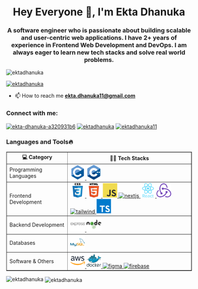 <h1 align="center">Hey Everyone 👋, I'm Ekta Dhanuka</h1>
<h3 align="center">A software engineer who is passionate about building scalable and user-centric web applications. I have 2+ years of experience in Frontend Web Development and DevOps. I am always eager to learn new tech stacks and solve real world problems.</h3>

<p align="left"> <img src="https://komarev.com/ghpvc/?username=ektadhanuka&label=Profile%20views&color=0e75b6&style=flat" alt="ektadhanuka" /> </p>

<p align="left"> <a href="https://github.com/ryo-ma/github-profile-trophy"><img src="https://github-profile-trophy.vercel.app/?username=ektadhanuka" alt="ektadhanuka" /></a> </p>

- 📫 How to reach me **ekta.dhanuka11@gmail.com**

<h3 align="left">Connect with me:</h3>
<p align="left">
<a href="https://linkedin.com/in/ekta-dhanuka-a320931b6" target="blank"><img align="center" src="https://raw.githubusercontent.com/rahuldkjain/github-profile-readme-generator/master/src/images/icons/Social/linked-in-alt.svg" alt="ekta-dhanuka-a320931b6" height="30" width="40" /></a>
<a href="https://www.leetcode.com/ektadhanuka" target="blank"><img align="center" src="https://raw.githubusercontent.com/rahuldkjain/github-profile-readme-generator/master/src/images/icons/Social/leet-code.svg" alt="ektadhanuka" height="30" width="40" /></a>
<a href="https://auth.geeksforgeeks.org/user/ektadhanuka11" target="blank"><img align="center" src="https://raw.githubusercontent.com/rahuldkjain/github-profile-readme-generator/master/src/images/icons/Social/geeks-for-geeks.svg" alt="ektadhanuka11" height="30" width="40" /></a>
</p>


<h3>Languages and Tools🔥</h3>
<table border="1" cellspacing="0" cellpadding="10">
  <thead>
    <tr>
      <th>💻 Category</th>
      <th>👩‍💻 Tech Stacks</th>
    </tr>
  </thead>
  <tbody>
    <tr>
      <td>Programming Languages</td>
      <td>
        <a href="https://www.cprogramming.com/" target="_blank" rel="noreferrer"> <img src="https://raw.githubusercontent.com/devicons/devicon/master/icons/c/c-original.svg" alt="c" width="40" height="40"/> </a>
        <a href="https://www.w3schools.com/cpp/" target="_blank" rel="noreferrer"> <img src="https://raw.githubusercontent.com/devicons/devicon/master/icons/cplusplus/cplusplus-original.svg" alt="cplusplus" width="40" height="40"/> </a>
      </td>
    </tr>
    <tr>
      <td>Frontend Development</td>
      <td>
     <a href="https://www.w3schools.com/css/" target="_blank" rel="noreferrer"> <img src="https://raw.githubusercontent.com/devicons/devicon/master/icons/css3/css3-original-wordmark.svg" alt="css3" width="40" height="40"/> </a>
     <a href="https://www.w3.org/html/" target="_blank" rel="noreferrer"> <img src="https://raw.githubusercontent.com/devicons/devicon/master/icons/html5/html5-original-wordmark.svg" alt="html5" width="40" height="40"/> </a>
     <a href="https://developer.mozilla.org/en-US/docs/Web/JavaScript" target="_blank" rel="noreferrer"> <img src="https://raw.githubusercontent.com/devicons/devicon/master/icons/javascript/javascript-original.svg" alt="javascript" width="40" height="40"/> </a>
     <a href="https://nextjs.org/" target="_blank" rel="noreferrer"> <img src="https://cdn.worldvectorlogo.com/logos/nextjs-2.svg" alt="nextjs" width="40" height="40"/> </a>
     <a href="https://reactjs.org/" target="_blank" rel="noreferrer"> <img src="https://raw.githubusercontent.com/devicons/devicon/master/icons/react/react-original-wordmark.svg" alt="react" width="40" height="40"/> </a>
     <a href="https://redux.js.org" target="_blank" rel="noreferrer"> <img src="https://raw.githubusercontent.com/devicons/devicon/master/icons/redux/redux-original.svg" alt="redux" width="40" height="40"/> </a>
     <a href="https://tailwindcss.com/" target="_blank" rel="noreferrer"> <img src="https://www.vectorlogo.zone/logos/tailwindcss/tailwindcss-icon.svg" alt="tailwind" width="40" height="40"/> </a>
     <a href="https://www.typescriptlang.org/" target="_blank" rel="noreferrer"> <img src="https://raw.githubusercontent.com/devicons/devicon/master/icons/typescript/typescript-original.svg" alt="typescript" width="40" height="40"/> </a>
      </td>
    </tr>
    <tr>
      <td>Backend Development</td>
      <td>
       <a href="https://expressjs.com" target="_blank" rel="noreferrer"> <img src="https://raw.githubusercontent.com/devicons/devicon/master/icons/express/express-original-wordmark.svg" alt="express" width="40" height="40"/> </a>
       <a href="https://nodejs.org" target="_blank" rel="noreferrer"> <img src="https://raw.githubusercontent.com/devicons/devicon/master/icons/nodejs/nodejs-original-wordmark.svg" alt="nodejs" width="40" height="40"/> </a>
      </td>
    </tr>
    <tr>
      <td>Databases</td>
      <td>
        <a href="https://www.mysql.com/" target="_blank" rel="noreferrer"> <img src="https://raw.githubusercontent.com/devicons/devicon/master/icons/mysql/mysql-original-wordmark.svg" alt="mysql" width="40" height="40"/> </a>
      </td>
    </tr>
    <tr>
      <td>Software & Others</td>
      <td>
       <a href="https://aws.amazon.com" target="_blank" rel="noreferrer"> <img src="https://raw.githubusercontent.com/devicons/devicon/master/icons/amazonwebservices/amazonwebservices-original-wordmark.svg" alt="aws" width="40" height="40"/> </a>
       <a href="https://www.docker.com/" target="_blank" rel="noreferrer"> <img src="https://raw.githubusercontent.com/devicons/devicon/master/icons/docker/docker-original-wordmark.svg" alt="docker" width="40" height="40"/> </a>
       <a href="https://www.figma.com/" target="_blank" rel="noreferrer"> <img src="https://www.vectorlogo.zone/logos/figma/figma-icon.svg" alt="figma" width="40" height="40"/> </a>
       <a href="https://firebase.google.com/" target="_blank" rel="noreferrer"> <img src="https://www.vectorlogo.zone/logos/firebase/firebase-icon.svg" alt="firebase" width="40" height="40"/> </a>
      </td>
    </tr>
  </tbody>
</table>


<p><img align="left" src="https://github-readme-stats.vercel.app/api/top-langs?username=ektadhanuka&show_icons=true&locale=en&layout=compact" alt="ektadhanuka" /></p>

<p>&nbsp;<img align="center" src="https://github-readme-stats.vercel.app/api?username=ektadhanuka&show_icons=true&locale=en" alt="ektadhanuka" /></p>
